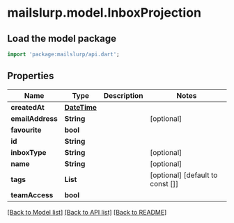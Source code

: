 # mailslurp.model.InboxProjection

## Load the model package
```dart
import 'package:mailslurp/api.dart';
```

## Properties
Name | Type | Description | Notes
------------ | ------------- | ------------- | -------------
**createdAt** | [**DateTime**](DateTime) |  | 
**emailAddress** | **String** |  | [optional] 
**favourite** | **bool** |  | 
**id** | **String** |  | 
**inboxType** | **String** |  | [optional] 
**name** | **String** |  | [optional] 
**tags** | **List<String>** |  | [optional] [default to const []]
**teamAccess** | **bool** |  | 

[[Back to Model list]](../README#documentation-for-models) [[Back to API list]](../README#documentation-for-api-endpoints) [[Back to README]](../README)



